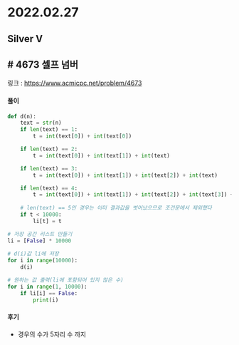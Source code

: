# 2022.02.27

## Silver V

## # 4673 셀프 넘버

링크 : https://www.acmicpc.net/problem/4673

#### 풀이

```python
def d(n):
    text = str(n)
    if len(text) == 1:
        t = int(text[0]) + int(text[0]) 

    if len(text) == 2:
        t = int(text[0]) + int(text[1]) + int(text)

    if len(text) == 3:
        t = int(text[0]) + int(text[1]) + int(text[2]) + int(text)

    if len(text) == 4:
        t = int(text[0]) + int(text[1]) + int(text[2]) + int(text[3]) + int(text)
     
   	# len(text) == 5인 경우는 이미 결과값을 벗어났으므로 조건문에서 제외했다 
    if t < 10000:
        li[t] = t

# 저장 공간 리스트 만들기    
li = [False] * 10000
    
# d(i)값 li에 저장
for i in range(10000):
    d(i)

# 원하는 값 출력(li에 포함되어 있지 않은 수)    
for i in range(1, 10000):
    if li[i] == False:
        print(i)

```



#### 후기

* 경우의 수가 5자리 수 까지







































